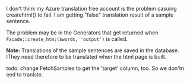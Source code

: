 I don't think my Azure translation free account is the problem casuing createhtml() to fail. I am getting "false" translation result of a sample sentence.

The problem may be in the Generators that get returned when `Facade::create_htm;($words, 'output')` is called.

**Note:** Translations of the sample sentences are saved in the database. IThey need therefore to be translated when the html page is built.


todo: change FetchSamples to get the 'target' column, too. So we don'tn eed to tranlste.
